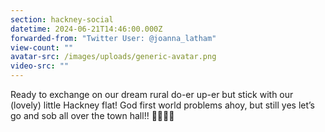 ```yaml
---
section: hackney-social
datetime: 2024-06-21T14:46:00.000Z
forwarded-from: "Twitter User: @joanna_latham"
view-count: ""
avatar-src: /images/uploads/generic-avatar.png
video-src: ""
---
```

Ready to exchange on our dream rural do-er up-er but stick with our (lovely) little Hackney flat! God first world problems ahoy, but still yes let’s go and sob all over the town hall!! 🥂😭😭😭

